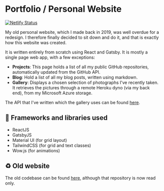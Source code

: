 # Portfolio / Personal Website

[![Netlify Status](https://api.netlify.com/api/v1/badges/3c332460-92fb-4831-b621-87b5bd677ddf/deploy-status)](https://app.netlify.com/sites/prutkowski-redesign/deploys)

My old personal website, which I made back in 2019, was well overdue for a redesign. I therefore finally decided to sit down and do it, and that is exactly how this website was created. 

It is written entirely from scratch using React and Gatsby. It is mostly a single page web app, with a few exceptions:

* __Projects__: This page holds a list of all my public GitHub repositories, automatically updated from the GitHub API.
* __Blog__: Hold a list of all my blog posts, written using markdown.
* __Gallery__: Displays a chosen selection of photographs I've recently taken. It retrieves the pictures through a remote Heroku dyno (via my back end), from my Microsoft Azure storage.

The API that I've written which the gallery uses can be found [here](https://github.com/PiotrRut/prutkowski.tech-backend).

## :open_file_folder: Frameworks and libraries used

* ReactJS
* GatsbyJS
* Material UI (for grid layout)
* TailwindCSS (for grid and text classes)
* Wow.js (for animations)

## :recycle: Old website

The old codebase can be found [here](https://github.com/PiotrRut/prutkowski-old), although that repository is now read only.